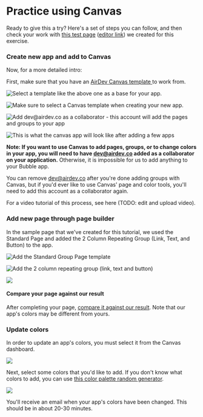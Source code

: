 # Practice using Canvas

Ready to give this a try? Here's a set of steps you can follow, and then check your work with [this test page](https://airdev-canvas-tutorial.bubbleapps.io/version-test/standard-page-test) \([editor link](https://bubble.io/page?type=page&name=standard-page-test&id=airdev-canvas-tutorial&tab=tabs-1)\) we created for this exercise.

### Create new app and add to Canvas

Now, for a more detailed intro:

First, make sure that you have an [AirDev Canvas template ](https://bubble.io/template/canvas-starter-template-1541110863579x114287102114398200)to work from.

 

![Select a template like the above one as a base for your app.](../../.gitbook/assets/screenshot-from-2019-11-11-17-15-13.png)

![Make sure to select a Canvas template when creating your new app.](../../.gitbook/assets/screenshot-from-2019-11-11-17-16-41-red.png)

![Add dev@airdev.co as a collaborator - this account will add the pages and groups to your app](../../.gitbook/assets/screenshot-from-2019-11-11-17-32-37.png)

![This is what the canvas app will look like after adding a few apps](../../.gitbook/assets/assets_-lruth7iwciyiya2mtzs_-lruv9vhilzqvhnazcqu_-lsjbomqnkfsgie5ub1w_screen-shot-2019-10-28-at-2.06.png)

**Note: If you want to use Canvas to add pages, groups, or to change colors in your app, you will need to have dev@airdev.co added as a collaborator on your application.** Otherwise, it is impossible for us to add anything to your Bubble app.

You can remove dev@airdev.co after you're done adding groups with Canvas, but if you'd ever like to use Canvas' page and color tools, you'll need to add this account as a collaborator again. 

For a video tutorial of this process, see here \(TODO: edit and upload video\).

### Add new page through page builder

In the sample page that we've created for this tutorial, we used the Standard Page and added the 2 Column Repeating Group \(Link, Text, and Button\) to the app. 

![Add the Standard Group Page template](../../.gitbook/assets/screenshot-from-2019-11-11-18-00-46.png)

![Add the 2 column repeating group \(link, text and button\)](../../.gitbook/assets/screenshot-from-2019-11-11-18-02-12.png)

![](../../.gitbook/assets/screenshot-from-2019-11-11-18-06-26.png)

#### Compare your page against our result

After completing your page, [compare it against our result](https://bubble.io/page?type=page&name=standard-page-test&id=airdev-canvas-tutorial&tab=tabs-1). Note that our app's colors may be different from yours.

### Update colors

In order to update an app's colors, you must select it from the Canvas dashboard.

![](../../.gitbook/assets/assets_-lruth7iwciyiya2mtzs_-lruv9vhilzqvhnazcqu_-lsjcvygcprlflx9d75v_screen-shot-2019-10-28-at-2.13.png)

Next, select some colors that you'd like to add. If you don't know what colors to add, you can use [this color palette random generator](https://coolors.co/app).

![](../../.gitbook/assets/assets_-lruth7iwciyiya2mtzs_-lruv9vhilzqvhnazcqu_-lsjgrkhmwh2b9x7aopz_screen-shot-2019-10-28-at-2.30.png)

You'll receive an email when your app's colors have been changed. This should be in about 20-30 minutes.

